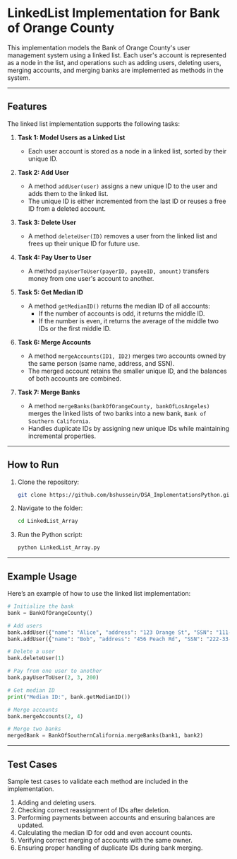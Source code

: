 # LinkedList Implementation for Bank of Orange County

This implementation models the Bank of Orange County's user management system using a linked list. Each user's account is represented as a node in the list, and operations such as adding users, deleting users, merging accounts, and merging banks are implemented as methods in the system.

---

## Features

The linked list implementation supports the following tasks:

1. **Task 1: Model Users as a Linked List**
   - Each user account is stored as a node in a linked list, sorted by their unique ID.

2. **Task 2: Add User**
   - A method `addUser(user)` assigns a new unique ID to the user and adds them to the linked list.
   - The unique ID is either incremented from the last ID or reuses a free ID from a deleted account.

3. **Task 3: Delete User**
   - A method `deleteUser(ID)` removes a user from the linked list and frees up their unique ID for future use.

4. **Task 4: Pay User to User**
   - A method `payUserToUser(payerID, payeeID, amount)` transfers money from one user's account to another.

5. **Task 5: Get Median ID**
   - A method `getMedianID()` returns the median ID of all accounts:
     - If the number of accounts is odd, it returns the middle ID.
     - If the number is even, it returns the average of the middle two IDs or the first middle ID.

6. **Task 6: Merge Accounts**
   - A method `mergeAccounts(ID1, ID2)` merges two accounts owned by the same person (same name, address, and SSN).
   - The merged account retains the smaller unique ID, and the balances of both accounts are combined.

7. **Task 7: Merge Banks**
   - A method `mergeBanks(bankOfOrangeCounty, bankOfLosAngeles)` merges the linked lists of two banks into a new bank, `Bank of Southern California`.
   - Handles duplicate IDs by assigning new unique IDs while maintaining incremental properties.

---

## How to Run

1. Clone the repository:
   ```bash
   git clone https://github.com/bshussein/DSA_ImplementationsPython.git
   ```
2. Navigate to the folder:
   ```bash
   cd LinkedList_Array
   ```
3. Run the Python script:
   ```bash
   python LinkedList_Array.py
   ```

---

## Example Usage

Here’s an example of how to use the linked list implementation:

```python
# Initialize the bank
bank = BankOfOrangeCounty()

# Add users
bank.addUser({"name": "Alice", "address": "123 Orange St", "SSN": "111-22-3333", "deposit": 500})
bank.addUser({"name": "Bob", "address": "456 Peach Rd", "SSN": "222-33-4444", "deposit": 1000})

# Delete a user
bank.deleteUser(1)

# Pay from one user to another
bank.payUserToUser(2, 3, 200)

# Get median ID
print("Median ID:", bank.getMedianID())

# Merge accounts
bank.mergeAccounts(2, 4)

# Merge two banks
mergedBank = BankOfSouthernCalifornia.mergeBanks(bank1, bank2)
```

---

## Test Cases

Sample test cases to validate each method are included in the implementation.

1. Adding and deleting users.
2. Checking correct reassignment of IDs after deletion.
3. Performing payments between accounts and ensuring balances are updated.
4. Calculating the median ID for odd and even account counts.
5. Verifying correct merging of accounts with the same owner.
6. Ensuring proper handling of duplicate IDs during bank merging.
